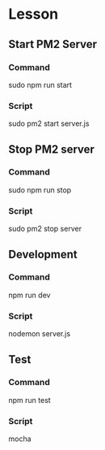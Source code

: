 # Lesson

## Start PM2 Server
### Command
 sudo npm run start 
### Script
 sudo pm2 start server.js

## Stop PM2 server
 ### Command
 sudo npm run stop
### Script
 sudo pm2 stop server

## Development
### Command 
 npm run dev
### Script
 nodemon server.js

 ## Test
### Command 
 npm run test
### Script
  mocha
